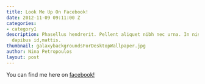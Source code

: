 ```yaml
---
title: Look Me Up On Facebook!
date: 2012-11-09 09:11:00 Z
categories:
- category1
description: Phasellus hendrerit. Pellent aliquet nibh nec urna. In nis aliquet vel,
  dapibus id,mattis.
thumbnail: galaxybackgroundsForDesktopWallpaper.jpg
author: Nina Petropoulos
layout: post
---
```


You can find me here on [facebook!](https://www.facebook.com/terrance.gallaher)
